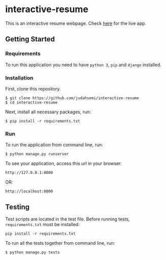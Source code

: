 # interactive-resume

This is an interactive resume webpage. Check [here](https://interactive-resume-page.herokuapp.com) for the live app.


## Getting Started

### Requirements

To run this application you need to have `python 3`, `pip` and `django` installed.

### Installation

First, clone this repository.

    $ git clone https://github.com/judahsemi/interactive-resume
    $ cd interactive-resume

Next, install all necessary packages, run:

    $ pip install -r requirements.txt

### Run

To run the application from command line, run:

    $ python manage.py runserver

To see your application, access this url in your browser:

    http://127.0.0.1:8000
    
OR:
  
    http://localhost:8000


## Testing

Test scripts are located in the test file. Before running tests, `requirements.txt` must be installed:
    
    pip install -r requirements.txt

To run all the tests together from command line, run:

    $ python manage.py tests

